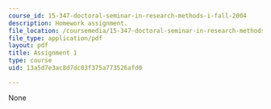```yaml
---
course_id: 15-347-doctoral-seminar-in-research-methods-i-fall-2004
description: Homework assignment.
file_location: /coursemedia/15-347-doctoral-seminar-in-research-methods-i-fall-2004/13a5d7e3ac8d7dc03f375a773526afd0_assignment_1.pdf
file_type: application/pdf
layout: pdf
title: Assignment 1
type: course
uid: 13a5d7e3ac8d7dc03f375a773526afd0

---
```

None